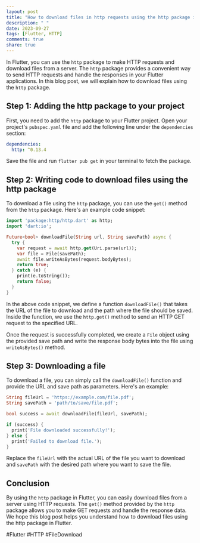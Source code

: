 ```yaml
---
layout: post
title: "How to download files in http requests using the http package in Flutter?"
description: " "
date: 2023-09-27
tags: [Flutter, HTTP]
comments: true
share: true
---
```


In Flutter, you can use the `http` package to make HTTP requests and download files from a server. The `http` package provides a convenient way to send HTTP requests and handle the responses in your Flutter applications. In this blog post, we will explain how to download files using the `http` package.

## Step 1: Adding the http package to your project

First, you need to add the `http` package to your Flutter project. Open your project's `pubspec.yaml` file and add the following line under the `dependencies` section:

```yaml
dependencies:
  http: ^0.13.4
```

Save the file and run `flutter pub get` in your terminal to fetch the package.

## Step 2: Writing code to download files using the http package

To download a file using the `http` package, you can use the `get()` method from the `http` package. Here's an example code snippet:

```dart
import 'package:http/http.dart' as http;
import 'dart:io';

Future<bool> downloadFile(String url, String savePath) async {
  try {
    var request = await http.get(Uri.parse(url));
    var file = File(savePath);
    await file.writeAsBytes(request.bodyBytes);
    return true;
  } catch (e) {
    print(e.toString());
    return false;
  }
}
```

In the above code snippet, we define a function `downloadFile()` that takes the URL of the file to download and the path where the file should be saved. Inside the function, we use the `http.get()` method to send an HTTP GET request to the specified URL. 

Once the request is successfully completed, we create a `File` object using the provided save path and write the response body bytes into the file using `writeAsBytes()` method.

## Step 3: Downloading a file

To download a file, you can simply call the `downloadFile()` function and provide the URL and save path as parameters. Here's an example:

```dart
String fileUrl = 'https://example.com/file.pdf';
String savePath = 'path/to/save/file.pdf';

bool success = await downloadFile(fileUrl, savePath);

if (success) {
  print('File downloaded successfully!');
} else {
  print('Failed to download file.');
}
```

Replace the `fileUrl` with the actual URL of the file you want to download and `savePath` with the desired path where you want to save the file.

## Conclusion

By using the `http` package in Flutter, you can easily download files from a server using HTTP requests. The `get()` method provided by the `http` package allows you to make GET requests and handle the response data. We hope this blog post helps you understand how to download files using the http package in Flutter.

#Flutter #HTTP #FileDownload